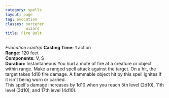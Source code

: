 ```yaml
---
category: spells
layout: page
tag: evocation
classes: sorcerer
         wizard
title: Fire Bolt 
---
```

_Evocation cantrip_ 
**Casting Time:** 1 action    
**Range:** 120 feet    
**Components:** V, S    
**Duration:** Instantaneous 
You hurl a mote of fire at a creature or object within range. Make a ranged spell attack against the target. On a hit, the target takes 1d10 fire damage. A flammable object hit by this spell ignites if it isn't being worn or carried.    
This spell's damage increases by 1d10 when you reach 5th level (2d10), 11th level (3d10), and 17th level (4d10).